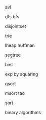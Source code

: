 avl 

dfs bfs

disjointset

trie

lheap huffman

segtree


bint

exp by squaring


qsort

msort tao

sort


binary algorithms